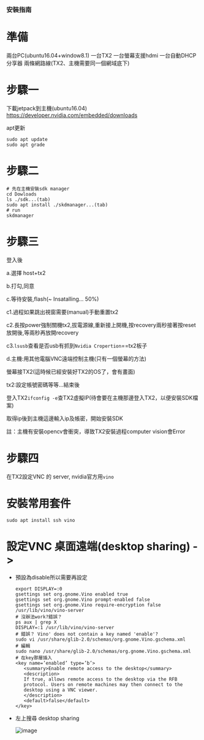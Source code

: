 ### 安裝指南

# 準備

兩台PC(ubuntu16.04+window8.1)
一台TX2
一台螢幕支援hdmi
一台自動DHCP分享器
兩條網路線(TX2、主機需要同一個網域底下)


# 步驟一

下載jetpack到主機(ubuntu16.04)
https://developer.nvidia.com/embedded/downloads

apt更新
```
sudo apt update
sudo apt grade
```

# 步驟二

```
# 先在主機安裝sdk manager
cd Dowloads
ls ./sdk...(tab)
sudo apt install ./skdmanager...(tab)
# run
skdmanager
```

# 步驟三

登入後

a.選擇 host+tx2

b.打勾,同意

c.等待安裝,flash(~ Insatalling... 50%)

  c1.過程如果跳出視窗需要(manual)手動重置tx2
  
  c2.長按power強制關機tx2,拔電源線,重新接上開機,按recovery兩秒接著按reset放開後,等兩秒再放開recovery
  
  c3.`lsusb`查看是否usb有抓到`Nvidia Cropertion`==tx2板子
  
d.主機:用其他電腦VNC遠端控制主機(只有一個螢幕的方法)

螢幕接TX2(這時候已經安裝好TX2的OS了，會有畫面)

tx2:設定帳號密碼等等...結束後

登入TX2`ifconfig -e`查TX2虛擬IP(待會要在主機那邊登入TX2，以便安裝SDK檔案)

取得ip後到主機這邊輸入ip及帳密，開始安裝SDK

註：主機有安裝opencv會衝突，導致TX2安裝過程computer vision會Error

# 步驟四

在TX2設定VNC 的 server, nvidia官方用`vino`

# 安裝常用套件
`sudo apt install ssh vino`

# 設定VNC 桌面遠端(desktop sharing) -> 
  * 預設為disable所以需要再設定
      ```
      export DISPLAY=:0
      gsettings set org.gnome.Vino enabled true
      gsettings set org.gnome.Vino prompt-enabled false
      gsettings set org.gnome.Vino require-encryption false
      /usr/lib/vino/vino-server
      # 沒辦法work?錯誤？
      ps aux | grep X
      DISPLAY=:1 /usr/lib/vino/vino-server
      # 錯誤？ Vino' does not contain a key named 'enable'?
      sudo vi /usr/share/glib-2.0/schemas/org.gnome.Vino.gschema.xml
      # 編輯 
      sudo nano /usr/share/glib-2.0/schemas/org.gnome.Vino.gschema.xml
      # 在key那層插入
      <key name=’enabled’ type=’b’>
         <summary>Enable remote access to the desktop</summary>
         <description>
         If true, allows remote access to the desktop via the RFB
         protocol. Users on remote machines may then connect to the
         desktop using a VNC viewer.
         </description>
         <default>false</default>
      </key>
      ```
      
   * 左上搜尋 desktop sharing
   
      ![image](https://github.com/shift093/JetsonTX2NeedInstall/blob/master/jetson_setup.png)

